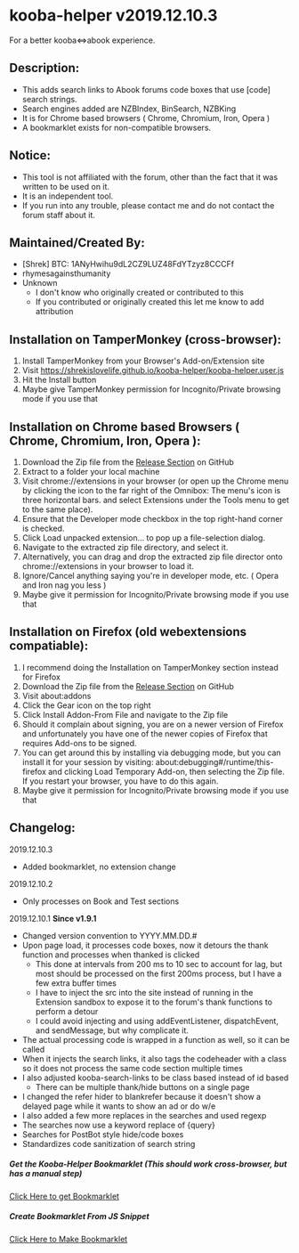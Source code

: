 # kooba-helper v2019.12.10.3
For a better kooba<=>abook experience.


## Description:
* This adds search links to Abook forums code boxes that use [code] search strings.
* Search engines added are NZBIndex, BinSearch, NZBKing
* It is for Chrome based browsers ( Chrome, Chromium, Iron, Opera )
* A bookmarklet exists for non-compatible browsers.


## Notice:
* This tool is not affiliated with the forum, other than the fact that it was written to be used on it. 
* It is an independent tool.
* If you run into any trouble, please contact me and do not contact the forum staff about it.



## Maintained/Created By:
* [Shrek]  BTC: 1ANyHwihu9dL2CZ9LUZ48FdYTzyz8CCCFf
* rhymesagainsthumanity
* Unknown
  * I don't know who originally created or contributed to this
  * If you contributed or originally created this let me know to add attribution



## Installation on TamperMonkey (cross-browser):
1. Install TamperMonkey from your Browser's Add-on/Extension site
1. Visit https://shrekislovelife.github.io/kooba-helper/kooba-helper.user.js
1. Hit the Install button
1. Maybe give TamperMonkey permission for Incognito/Private browsing mode if you use that



## Installation on Chrome based Browsers ( Chrome, Chromium, Iron, Opera ):
1. Download the Zip file from the [Release Section](https://github.com/ShrekIsLoveLife/kooba-helper/releases) on GitHub
1. Extract to a folder your local machine
1. Visit chrome://extensions in your browser (or open up the Chrome menu by clicking the icon to the far right of the Omnibox:  The menu's icon is three horizontal bars. and select Extensions under the Tools menu to get to the same place).
1. Ensure that the Developer mode checkbox in the top right-hand corner is checked.
1. Click Load unpacked extension… to pop up a file-selection dialog.
1. Navigate to the extracted zip file directory, and select it.
1. Alternatively, you can drag and drop the extracted zip file director onto chrome://extensions in your browser to load it.
1. Ignore/Cancel anything saying you're in developer mode, etc. ( Opera and Iron nag you less )
1. Maybe give it permission for Incognito/Private browsing mode if you use that



## Installation on Firefox (old webextensions compatiable):
1. I recommend doing the Installation on TamperMonkey section instead for Firefox
1. Download the Zip file from the [Release Section](https://github.com/ShrekIsLoveLife/kooba-helper/releases) on GitHub
1. Visit about:addons
1. Click the Gear icon on the top right
1. Click Install Addon-From File and navigate to the Zip file
  1. Should it complain about signing, you are on a newer version of Firefox and unfortunately you have one of the newer copies of Firefox that requires Add-ons to be signed.
  1. You can get around this by installing via debugging mode, but you can install it for your session by visiting: about:debugging#/runtime/this-firefox and clicking Load Temporary Add-on, then selecting the Zip file. If you restart your browser, you have to do this again.
1. Maybe give it permission for Incognito/Private browsing mode if you use that




## Changelog:
2019.12.10.3
* Added bookmarklet, no extension change

2019.12.10.2
* Only processes on Book and Test sections

2019.12.10.1
**Since v1.9.1**
* Changed version convention to YYYY.MM.DD.#
* Upon page load, it processes code boxes, now it detours the thank function and processes when thanked is clicked
  * This done at intervals from 200 ms to 10 sec to account for lag, but most should be processed on the first 200ms process, but I have a few extra buffer times
  * I have to inject the src into the site instead of running in the Extension sandbox to expose it to the forum's thank functions to perform a detour
   * I could avoid injecting and using addEventListener, dispatchEvent, and sendMessage, but why complicate it.
* The actual processing code is wrapped in a function as well, so it can be called
* When it injects the search links, it also tags the codeheader with a class so it does not process the same code section multiple times
* I also adjusted kooba-search-links to be class based instead of id based
  * There can be multiple thank/hide buttons on a single page
* I changed the refer hider to blankrefer because it doesn't show a delayed page while it wants to show an ad or do w/e
* I also added a few more replaces in the searches and used regexp
* The searches now use a keyword replace of {query}
* Searches for PostBot style hide/code boxes
* Standardizes code sanitization of search string



##### Get the Kooba-Helper Bookmarklet (This should work cross-browser, but has a manual step)
[Click Here to get Bookmarklet](https://shrekislovelife.github.io/kooba-helper/bookmarklet.html "Click Here to get Bookmarklet")



##### Create Bookmarklet From JS Snippet
[Click Here to Make Bookmarklet](https://shrekislovelife.github.io/audible-meta-bookmarklet/make_bookmarklet.html "Click Here to Make Bookmarklet")

